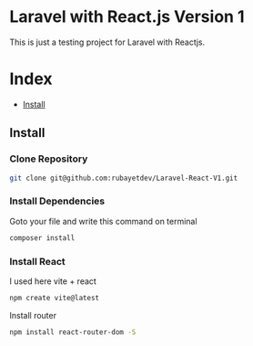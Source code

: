 # Laravel with React.js Version 1
This is just a testing project for Laravel with Reactjs.

# Index
- [Install](#install)

## Install
### Clone Repository

```bash
git clone git@github.com:rubayetdev/Laravel-React-V1.git
```
### Install Dependencies
Goto your file and write this command on terminal
```bash
composer install
```

### Install React
I used here vite + react
```bash
npm create vite@latest
```
Install router
```bash
npm install react-router-dom -S
```
